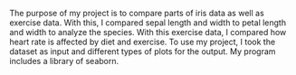 The purpose of my project is to compare parts of iris data as well as exercise data. With this, I compared sepal length and width to petal length and width to analyze the species. With this exercise data, I compared how heart rate is affected by diet and exercise. To use my project, I took the dataset as input and different types of plots for the output. My program includes a library of seaborn. 

